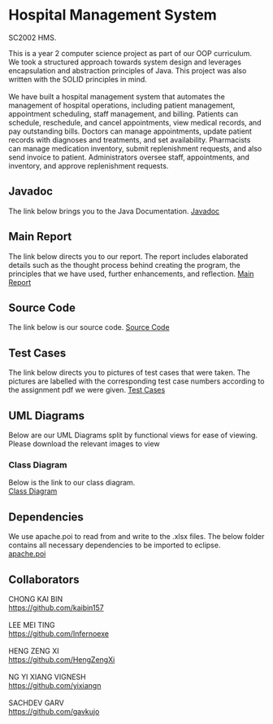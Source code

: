 # Hospital Management System
SC2002 HMS. <br>

This is a year 2 computer science project as part of our OOP curriculum. We took a structured approach towards system design and leverages encapsulation and abstraction principles of Java. This project was also written with the SOLID principles in mind.
<br><br>
We have built a hospital management system that automates the management of hospital operations, including patient management, appointment scheduling, staff management, and billing. Patients can schedule, reschedule, and cancel appointments, view medical records, and pay outstanding bills. Doctors can manage appointments, update patient records with diagnoses and treatments, and set availability. Pharmacists can manage medication inventory, submit replenishment requests, and also send invoice to patient. Administrators oversee staff, appointments, and inventory, and approve replenishment requests.

## Javadoc 
The link below brings you to the Java Documentation.
[Javadoc](https://github.com/kaibin157/SC2002-SCSI-Group6/tree/d2106378261f053f3e043834917d83e0fe6ef64b/Javadoc)

## Main Report
The link below directs you to our report. The report includes elaborated details such as the thought process behind creating the program, the principles that we have used, further enhancements, and reflection.
[Main Report](https://github.com/kaibin157/SC2002-SCSI-Group6/tree/d2106378261f053f3e043834917d83e0fe6ef64b/Main%20Report)

## Source Code
The link below is our source code. 
[Source Code](https://github.com/kaibin157/SC2002-SCSI-Group6/tree/d2106378261f053f3e043834917d83e0fe6ef64b/Source%20Code)

## Test Cases 
The link below directs you to pictures of test cases that were taken. The pictures are labelled with the corresponding test case numbers according to the assignment pdf we were given. 
[Test Cases](https://github.com/kaibin157/SC2002-SCSI-Group6/tree/d2106378261f053f3e043834917d83e0fe6ef64b/Test%20Cases)

## UML Diagrams
Below are our UML Diagrams split by functional views for ease of viewing.
Please download the relevant images to view

### Class Diagram
Below is the link to our class diagram. <br>
[Class Diagram](https://github.com/kaibin157/SC2002-SCSI-Group6/blob/main/UML%20Class%20Diagram/Group%206%20Class%20Diagram.png)

## Dependencies
We use apache.poi to read from and write to the .xlsx files. The below folder contains all necessary dependencies to be imported to eclipse. <br>
[apache.poi](https://github.com/kaibin157/SC2002-SCSI-Group6/tree/main/Source%20Code/poi-bin-5.2.3)

## Collaborators
CHONG KAI BIN <br> https://github.com/kaibin157 <br><br>
LEE MEI TING <br> https://github.com/Infernoexe <br><br>
HENG ZENG XI <br> https://github.com/HengZengXi <br><br>
NG YI XIANG VIGNESH <br> https://github.com/yixiangn <br><br>
SACHDEV GARV <br> https://github.com/gavkujo <br><br>




